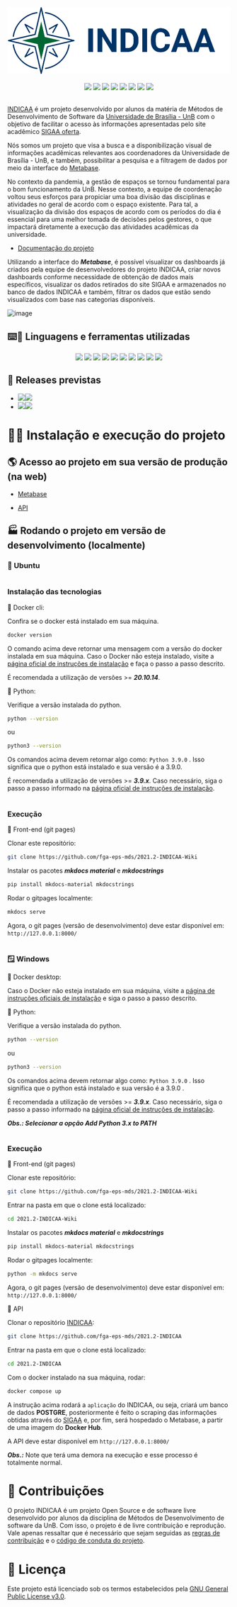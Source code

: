 <div align="center"><img id="indicaa-logo" src="docs/assets/logo.svg"></img></div><br/>

<div align="center">
<img src="https://img.shields.io/github/issues/fga-eps-mds/2021.2-INDICAA?style=for-the-badge"></img> <img src="https://img.shields.io/github/issues-closed/fga-eps-mds/2021.2-INDICAA?style=for-the-badge"></img> <img src="https://img.shields.io/github/issues-pr/fga-eps-mds/2021.2-INDICAA-Wiki?style=for-the-badge"></img> <img src="https://img.shields.io/github/issues-pr-closed/fga-eps-mds/2021.2-INDICAA-Wiki?style=for-the-badge"></img> <img src="https://img.shields.io/github/repo-size/fga-eps-mds/2021.2-INDICAA-Wiki?style=for-the-badge"> <img src="https://img.shields.io/github/license/fga-eps-mds/2021.2-INDICAA?style=for-the-badge"></img> <img src="https://img.shields.io/github/v/release/fga-eps-mds/2021.2-INDICAA?style=for-the-badge"></img> <img src="https://img.shields.io/github/last-commit/fga-eps-mds/2021.2-INDICAA-Wiki?style=for-the-badge"></img>
</div><br/>

[INDICAA](https://indicaa.herokuapp.com/) é um projeto desenvolvido por alunos da matéria de Métodos de Desenvolvimento de Software da [Universidade de Brasília - UnB](https://www.unb.br/) com o objetivo de facilitar o acesso às informações apresentadas pelo site acadêmico [SIGAA oferta](https://sig.unb.br/sigaa/public/turmas/listar.jsf?aba=p-ensino).

Nós somos um projeto que visa a busca e a disponibilização visual de informações acadêmicas relevantes aos coordenadores da Universidade de Brasília - UnB, e também, possibilitar a pesquisa e a filtragem de dados por meio da interface do [Metabase](https://www.metabase.com/).

No contexto da pandemia, a gestão de espaços se tornou fundamental para o bom funcionamento da UnB. Nesse contexto, a equipe de coordenação voltou seus esforços para propiciar uma boa divisão das disciplinas e atividades no geral de acordo com o espaço existente. Para tal, a visualização da divisão dos espaços de acordo com os períodos do dia é essencial para uma melhor tomada de decisões pelos gestores, o que impactará diretamente a execução das atividades acadêmicas da universidade.

-   [Documentação do projeto](https://fga-eps-mds.github.io/2021.2-INDICAA-Wiki/)

Utilizando a interface do _**Metabase**_, é possível visualizar os dashboards já criados pela equipe de desenvolvedores do projeto INDICAA, criar novos dashboards conforme necessidade de obtenção de dados mais específicos, visualizar os dados retirados do site SIGAA e armazenados no banco de dados INDICAA e também, filtrar os dados que estão sendo visualizados com base nas categorias disponíveis.

![image](https://user-images.githubusercontent.com/62526025/163576771-5e0479f7-e859-4d76-9041-e8951c7462fe.png)

## ⌨️🔨 Linguagens e ferramentas utilizadas

<div align="center">
<img src="https://img.shields.io/badge/Heroku-430098?style=for-the-badge&logo=heroku&logoColor=white"></img> <img src="https://img.shields.io/badge/PostgreSQL-316192?style=for-the-badge&logo=postgresql&logoColor=white"></img> <img src="https://img.shields.io/badge/Figma-F24E1E?style=for-the-badge&logo=figma&logoColor=white"></img> <img src="https://img.shields.io/badge/Canva-%2300C4CC.svg?&style=for-the-badge&logo=Canva&logoColor=white"></img> <img src="https://img.shields.io/badge/Docker-2CA5E0?style=for-the-badge&logo=docker&logoColor=white"></img> <img src="https://img.shields.io/badge/django%20rest-ff1709?style=for-the-badge&logo=django&logoColor=white"></img> <img src="https://img.shields.io/badge/Selenium-43B02A?style=for-the-badge&logo=Selenium&logoColor=white"></img> <img src="https://img.shields.io/badge/Discord-5865F2?style=for-the-badge&logo=discord&logoColor=white"></img> <img src="https://img.shields.io/badge/Python-FFD43B?style=for-the-badge&logo=python&logoColor=blue"></img> <img src="https://img.shields.io/badge/Metabase-509EE3?style=for-the-badge&logo=metabase&logoColor=fff"></img>
</div>

## 📑 Releases previstas

-   <a href="https://github.com/fga-eps-mds/2021.2-INDICAA/releases/tag/v0.1"><img src="https://img.shields.io/badge/Release_1-v0.1-green?style=for-the-badge"></img><img src="https://img.shields.io/badge/Date-07%2F03%2F2022-lightgrey?style=for-the-badge"></img></a>
-   <img src="https://img.shields.io/badge/Release_2-v0.2-yellow?style=for-the-badge"></img><img src="https://img.shields.io/badge/Date-26%2F04%2F2022-lightgrey?style=for-the-badge"></img>

# 🚀💾 Instalação e execução do projeto

## 🌎 Acesso ao projeto em sua versão de produção (na web)

- [Metabase](https://indicaa.herokuapp.com/)
  
- [API](https://indicaa-unb-apii.herokuapp.com/)

## 🏭 Rodando o projeto em versão de desenvolvimento (localmente)

### 🐧 Ubuntu
#
### Instalação das tecnologias

🐋 Docker cli:

Confira se o docker está instalado em sua máquina.

```sh
docker version
```
O comando acima deve retornar uma mensagem com a versão do docker instalada em sua máquina. Caso o Docker não esteja instalado, visite a [página oficial de instruções de instalação](https://docs.docker.com/engine/install/ubuntu/) e faça o passo a passo descrito.

É recomendada a utilização de versões >= _**20.10.14**_.

🐍 Python:

Verifique a versão instalada do python.

```sh
python --version
```
ou
```sh
python3 --version
```
Os comandos acima devem retornar algo como: 
```Python 3.9.0```
. Isso significa que o python está instalado e sua versão é a 
3.9.0.

É recomendada a utilização de versões >= _**3.9.x**_. Caso necessário, siga o passo a passo informado na [página oficial de instruções de instalação](https://python.org.br/instalacao-linux/).

#
### Execução

🚀 Front-end (git pages)

Clonar este repositório:
```sh
git clone https://github.com/fga-eps-mds/2021.2-INDICAA-Wiki 
```
Instalar os pacotes _**mkdocs material**_ e _**mkdocstrings**_
```sh
pip install mkdocs-material mkdocstrings
```
Rodar o gitpages localmente:
```sh
mkdocs serve
```
Agora, o git pages (versão de desenvolvimento) deve estar disponível em: ```http://127.0.0.1:8000/```

#

### 🪟 Windows

🐋 Docker desktop:

Caso o Docker não esteja instalado em sua máquina, visite a [página de instruções oficiais de instalação](https://docs.docker.com/desktop/windows/install/) e siga o passo a passo descrito.

🐍 Python:

Verifique a versão instalada do python.
```sh
python --version
```
ou
```sh
python3 --version
```
Os comandos acima devem retornar algo como: 
```Python 3.9.0```
. Isso significa que o python está instalado e sua versão é a 
3.9.0
.

É recomendada a utilização de versões >= _**3.9.x**_. Caso necessário, siga o passo a passo informado na [página oficial de instruções de instalação](https://docs.python.org/pt-br/3/using/windows.html#launcher).

**_Obs.: Selecionar a opção Add Python 3.x to PATH_**

#
### Execução

🚀 Front-end (git pages)

Clonar este repositório:
```sh
git clone https://github.com/fga-eps-mds/2021.2-INDICAA-Wiki
```
Entrar na pasta em que o clone está localizado:
```sh
cd 2021.2-INDICAA-Wiki
```
Instalar os pacotes _**mkdocs material**_ e _**mkdocstrings**_
```sh
pip install mkdocs-material mkdocstrings
```
Rodar o gitpages localmente:
```sh
python -m mkdocs serve
```
Agora, o git pages (versão de desenvolvimento) deve estar disponível em: ```http://127.0.0.1:8000/```

🧭 API

Clonar o repositório [INDICAA](https://github.com/fga-eps-mds/2021.2-INDICAA/):
```sh
git clone https://github.com/fga-eps-mds/2021.2-INDICAA
```
Entrar na pasta em que o clone está localizado:
```sh
cd 2021.2-INDICAA
```

Com o docker instalado na sua máquina, rodar:
```sh
docker compose up
```
A instrução acima rodará a ```aplicação``` do INDICAA, ou seja, criará um banco de dados **POSTGRE**, posteriormente é feito o scraping das informações obtidas através do [SIGAA](https://sig.unb.br/sigaa/public/turmas/listar.jsf?aba=p-ensino) e, por fim, será hospedado o Metabase, a partir de uma imagem do **Docker Hub**.

A API deve estar disponível em ```http://127.0.0.1:8000/```

_**Obs.:**_ Note que terá uma demora na execução e esse processo é totalmente normal.

# 🤝 Contribuições

O projeto INDICAA é um projeto Open Source e de software livre desenvolvido por alunos da disciplina de Métodos de Desenvolvimento de software da UnB. Com isso, o projeto é de livre contribuição e reprodução. Vale apenas ressaltar que é necessário que sejam seguidas as [regras de contribuição](https://fga-eps-mds.github.io/2021.2-INDICAA-Wiki/contributing/) e o [código de conduta do projeto](https://fga-eps-mds.github.io/2021.2-INDICAA-Wiki/CODE_OF_CONDUCT/).

# 🔐 Licença

Este projeto está licenciado sob os termos estabelecidos pela [GNU General Public License v3.0](https://github.com/fga-eps-mds/2021.2-INDICAA/blob/main/LICENSE).
